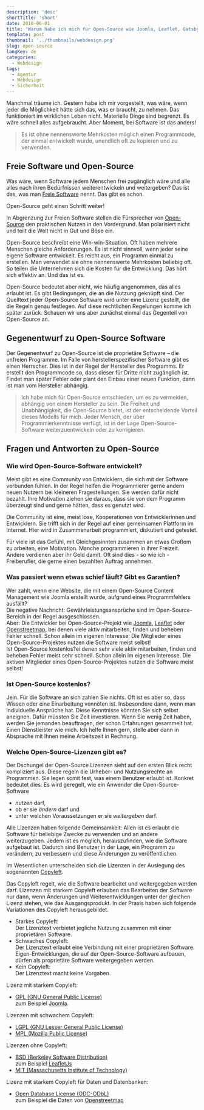 ```yaml
---
description: 'desc'
shortTitle: 'short'
date: 2018-06-01
title: 'Warum habe ich mich für Open-Source wie Joomla, Leaflet, Gatsby oder OpenStreetMap entschieden?'
template: post
thumbnail: '../thumbnails/webdesign.png'
slug: open-source
langKey: de
categories:
  - Webdesign
tags:
  - Agentur
  - Webdesign
  - Sicherheit
---
```


Manchmal träume ich. Gestern habe ich mir vorgestellt, was wäre, wenn jeder die Möglichkeit hätte sich das, was er braucht, zu nehmen. Das funktioniert im wirklichen Leben nicht. Materielle Dinge sind begrenzt. Es wäre schnell alles aufgebraucht. Aber Moment, bei Software ist das anders!

> Es ist ohne nennenswerte Mehrkosten möglich einen Programmcode, der einmal entwickelt wurde, unendlich oft zu kopieren und zu verwenden.

## Freie Software und Open-Source

Was wäre, wenn Software jedem Menschen frei zugänglich wäre und alle alles nach ihren Bedürfnissen weiterentwickeln und weitergeben? Das ist das, was man [Freie Software](https://de.wikipedia.org/w/index.php?title=Freie_Software&oldid=183598704) nennt. Das gibt es schon.

Open-Source geht einen Schritt weiter!

In Abgrenzung zur Freien Software stellen die Fürsprecher von [Open-Source](https://de.wikipedia.org/w/index.php?title=Open_Source&oldid=183977466) den praktischen Nutzen in den Vordergrund. Man polarisiert nicht und teilt die Welt nicht in Gut und Böse ein.

Open-Source beschreibt eine Win-win-Situation. Oft haben mehrere Menschen gleiche Anforderungen. Es ist nicht sinnvoll, wenn jeder seine eigene Software entwickelt. Es reicht aus, ein Programm einmal zu erstellen. Man verwendet sie ohne nennenswerte Mehrkosten beliebig oft. So teilen die Unternehmen sich die Kosten für die Entwicklung. Das hört sich effektiv an. Und das ist es.

Open-Source bedeutet aber nicht, wie häufig angenommen, das alles erlaubt ist. Es gibt Bedingungen, die an die Nutzung geknüpft sind. Der Quelltext jeder Open-Source Software wird unter eine Lizenz gestellt, die die Regeln genau festlegen. Auf diese rechtlichen Regelungen komme ich später zurück. Schauen wir uns aber zunächst einmal das Gegenteil von Open-Source an.

## Gegenentwurf zu Open-Source Software

Der Gegenentwurf zu Open-Source ist die proprietäre Software – die unfreien Programme. Im Falle von herstellerspezifischer Software gibt es einen Herrscher. Dies ist in der Regel der Hersteller des Programms. Er erstellt den Programmcode so, dass dieser für Dritte nicht zugänglich ist. Findet man später Fehler oder plant den Einbau einer neuen Funktion, dann ist man vom Hersteller abhängig.

> Ich habe mich für Open-Source entschieden, um es zu vermeiden, abhängig von einem Hersteller zu sein. Die Freiheit und Unabhängigkeit, die Open-Source bietet, ist der entscheidende Vorteil dieses Modells für mich. Jeder Mensch, der über Programmierkenntnisse verfügt, ist in der Lage Open-Source-Software weiterzuentwickeln oder zu korrigieren.

## Fragen und Antworten zu Open-Source

### Wie wird Open-Source-Software entwickelt?

Meist gibt es eine Community von Entwicklern, die sich mit der Software verbunden fühlen. In der Regel helfen die Programmierer gerne andern neuen Nutzern bei kleineren Fragestellungen. Sie werden dafür nicht bezahlt. Ihre Motivation ziehen sie daraus, dass sie von dem Programm überzeugt sind und gerne hätten, dass es genutzt wird.

Die Community ist eine, meist lose, Kooperationen von Entwicklerinnen und Entwicklern. Sie trifft sich in der Regel auf einer gemeinsamen Plattform im Internet. Hier wird in Zusammenarbeit programmiert, diskutiert und getestet.

Für viele ist das Gefühl, mit Gleichgesinnten zusammen an etwas Großem zu arbeiten, eine Motivation. Manche programmieren in ihrer Freizeit. Andere verdienen aber ihr Geld damit. Oft sind dies - so wie ich - Freiberufler, die gerne einen bezahlten Auftrag annehmen.

### Was passiert wenn etwas schief läuft? Gibt es Garantien?

Wer zahlt, wenn eine Website, die mit einem Open-Source Content Management wie Joomla erstellt wurde, aufgrund eines Programmfehlers ausfällt?  
Die negative Nachricht: Gewährleistungsansprüche sind im Open-Source-Bereich in der Regel ausgeschlossen.  
Aber: Die Entwickler bei Open-Source-Projekt wie [Joomla](https://www.joomla.de/), [Leaflet](https://leafletjs.com/) oder [Openstreetmap,](https://www.openstreetmap.de/) bei denen viele aktiv mitarbeiten, finden und beheben Fehler schnell. Schon allein im eigenen Interesse: Die Mitglieder eines Open-Source-Projektes nutzen die Software meist selbst!  
Ist Open-Source kostenlos?ei denen sehr viele aktiv mitarbeiten, finden und beheben Fehler meist sehr schnell. Schon allein im eigenen Interesse. Die aktiven Mitglieder eines Open-Source-Projektes nutzen die Software meist selbst!

### Ist Open-Source kostenlos?

Jein. Für die Software an sich zahlen Sie nichts. Oft ist es aber so, dass Wissen oder eine Einarbeitung vonnöten ist. Insbesondere dann, wenn man individuelle Ansprüche hat. Diese Kenntnisse könnten Sie sich selbst aneignen. Dafür müssten Sie Zeit investieren. Wenn Sie wenig Zeit haben, werden Sie jemanden beauftragen, der schon Erfahrungen gesammelt hat. Einen Dienstleister wie mich. Ich helfe Ihnen gern, stelle aber dann in Absprache mit Ihnen meine Arbeitszeit in Rechnung.

### Welche Open-Source-Lizenzen gibt es?

Der Dschungel der Open-Source Lizenzen sieht auf den ersten Blick recht kompliziert aus. Diese regeln die Urheber- und Nutzungsrechte an Programmen. Sie legen somit fest, was einem Benutzer erlaubt ist. Konkret bedeutet dies: Es wird geregelt, wie ein Anwender die Open-Source-Software

- _nutzen_ darf,
- ob er sie _ändern_ darf und
- unter welchen Voraussetzungen er sie _weitergeben_ darf.

Alle Lizenzen haben folgende Gemeinsamkeit: Allen ist es erlaubt die Software für beliebige Zwecke zu verwenden und an andere weiterzugeben. Jedem ist es möglich, herauszufinden, wie die Software aufgebaut ist. Dadurch sind Benutzer in der Lage, ein Programm zu verändern, zu verbessern und diese Änderungen zu veröffentlichen.

Im Wesentlichen unterscheiden sich die Lizenzen in der Auslegung des sogenannten [Copyleft](https://de.wikipedia.org/w/index.php?title=Copyleft&oldid=179815320).

Das Copyleft regelt, wie die Software bearbeitet und weitergegeben werden darf. Lizenzen mit starkem Copyleft erlauben das Bearbeiten der Software nur dann, wenn Änderungen und Weiterentwicklungen unter der gleichen Lizenz stehen, wie das Ausgangsprodukt. In der Praxis haben sich folgende Variationen des Copyleft herausgebildet.

- Starkes Copyleft:  
  Der Lizenztext verbietet jegliche Nutzung zusammen mit einer proprietären Software.
- Schwaches Copyleft:  
  Der Lizenztext erlaubt eine Verbindung mit einer proprietären Software. Eigen-Entwicklungen, die auf der Open-Source-Software aufbauen, dürfen als proprietäre Software weitergegeben werden.
- Kein Copyleft:  
  Der Lizenztext macht keine Vorgaben.

Lizenz mit starkem Copyleft:

- [GPL (GNU General Public License)  
  ](https://en.wikipedia.org/w/index.php?title=GNU_General_Public_License&oldid=875134230)zum Beispiel [Joomla](https://en.wikipedia.org/w/index.php?title=Joomla&oldid=875124331).

Lizenzen mit schwachem Copyleft:

- [LGPL (GNU Lesser General Public License)](https://de.wikipedia.org/w/index.php?title=GNU_Lesser_General_Public_License&oldid=162761887)
- [MPL (Mozilla Public License)](https://de.wikipedia.org/w/index.php?title=Mozilla_Public_License&oldid=175524008)

Lizenzen ohne Copyleft:

- [BSD (Berkeley Software Distribution)  
  ](https://de.wikipedia.org/w/index.php?title=Berkeley_Software_Distribution&oldid=183957156)zum Beispiel [LeafletJs](https://de.wikipedia.org/w/index.php?title=Leaflet&oldid=169411244)
- [MIT (Massachusetts Institute of Technology)](https://de.wikipedia.org/w/index.php?title=MIT-Lizenz&oldid=179210422)

Lizenz mit starkem Copyleft für Daten und Datenbanken:

- [Open Database License (ODC-ODbL)  
  ](<https://de.wikipedia.org/w/index.php?title=Open_Data_Commons&oldid=183117708#Open_Database_License_(ODC-ODbL)>)zum Beispiel die Daten von [Openstreetmap](https://de.wikipedia.org/w/index.php?title=OpenStreetMap&oldid=182716046)
